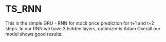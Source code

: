 # TS_RNN
This is the simple GRU - RNN for stock price prediction for t+1 and t+2 steps.
In our RNN we have 3 hidden layers, optimizer is Adam
Overall our model shows good results.

